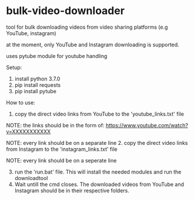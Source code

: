 # bulk-video-downloader
tool for bulk downloading videos from video sharing platforms (e.g YouTube, instagram)

at the moment, only YouTube and Instagram downloading is supported.

uses pytube module for youtube handling

Setup:
1. install python 3.7.0
2. pip install requests
3. pip install pytube

How to use:
1. copy the direct video links from YouTube to the 'youtube_links.txt' file

NOTE: the links should be in the form of: https://www.youtube.com/watch?v=XXXXXXXXXXX

NOTE: every link should be on a separate line
2. copy the direct video links from Instagram to the 'instagram_links.txt' file

NOTE: every link should be on a seperate line

3. run the 'run.bat' file. This will install the needed modules and run the downloadtool
4. Wait untill the cmd closes. The downloaded videos from YouTube and Instagram should be in their respective folders.

